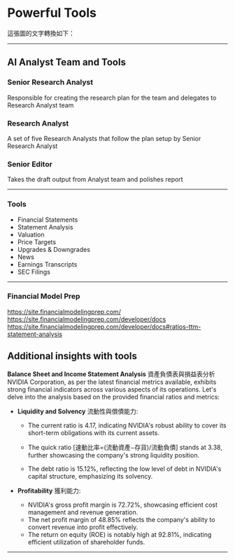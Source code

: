 # Powerful Tools

這張圖的文字轉換如下：

---

## AI Analyst Team and Tools

### Senior Research Analyst

Responsible for creating the research plan for the team and delegates to Research Analyst team

### Research Analyst

A set of five Research Analysts that follow the plan setup by Senior Research Analyst

### Senior Editor

Takes the draft output from Analyst team and polishes report

---

### Tools

* Financial Statements
* Statement Analysis
* Valuation
* Price Targets
* Upgrades & Downgrades
* News
* Earnings Transcripts
* SEC Filings

---

### Financial Model Prep

<https://site.financialmodelingprep.com/>
<https://site.financialmodelingprep.com/developer/docs>
<https://site.financialmodelingprep.com/developer/docs#ratios-ttm-statement-analysis>

## Additional insights with tools

**Balance Sheet and Income Statement Analysis** 資產負債表與損益表分析
NVIDIA Corporation, as per the latest financial metrics available, exhibits strong financial indicators across various aspects of its operations. Let's delve into the analysis based on the provided financial ratios and metrics:

* **Liquidity and Solvency** 流動性與償債能力:

  * The current ratio is 4.17, indicating NVIDIA's robust ability to cover its short-term obligations with its current assets.
  * The quick ratio [速動比率=(流動資產−存貨)/流動負債​] stands at 3.38, further showcasing the company's strong liquidity position.
  
  * The debt ratio is 15.12%, reflecting the low level of debt in NVIDIA's capital structure, emphasizing its solvency.

* **Profitability** 獲利能力:

  * NVIDIA's gross profit margin is 72.72%, showcasing efficient cost management and revenue generation.
  * The net profit margin of 48.85% reflects the company's ability to convert revenue into profit effectively.
  * The return on equity (ROE) is notably high at 92.81%, indicating efficient utilization of shareholder funds.

---
